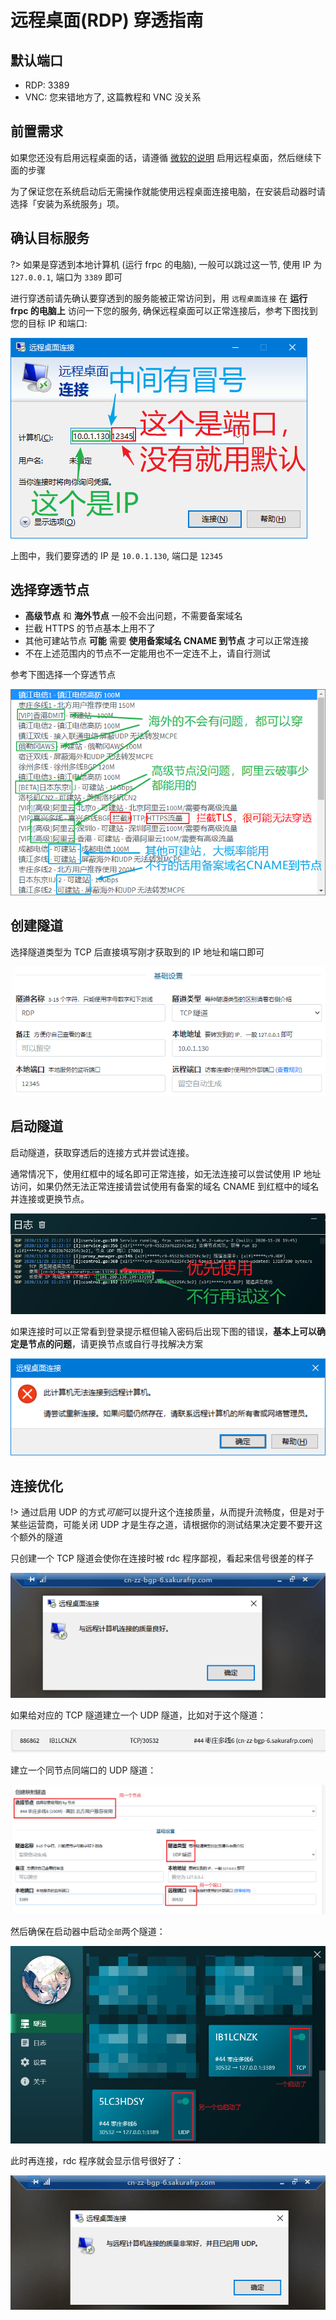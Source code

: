 # 远程桌面(RDP) 穿透指南

## 默认端口

- RDP: 3389
- VNC: 您来错地方了, 这篇教程和 VNC 没关系

## 前置需求

如果您还没有启用远程桌面的话，请遵循 [微软的说明](https://support.microsoft.com/zh-cn/windows/%E5%A6%82%E4%BD%95%E4%BD%BF%E7%94%A8%E8%BF%9C%E7%A8%8B%E6%A1%8C%E9%9D%A2-5fe128d5-8fb1-7a23-3b8a-41e636865e8c) 启用远程桌面，然后继续下面的步骤

为了保证您在系统启动后无需操作就能使用远程桌面连接电脑，在安装启动器时请选择「安装为系统服务」项。

## 确认目标服务

?> 如果是穿透到本地计算机 (运行 frpc 的电脑), 一般可以跳过这一节, 使用 IP 为 `127.0.0.1`, 端口为 `3389` 即可

进行穿透前请先确认要穿透到的服务能被正常访问到，用 `远程桌面连接` 在 **运行 frpc 的电脑上** 访问一下您的服务, 确保远程桌面可以正常连接后，参考下图找到您的目标 IP 和端口:

![](./_images/rdp-1.png)

上图中，我们要穿透的 IP 是 `10.0.1.130`, 端口是 `12345`

## 选择穿透节点

+ **高级节点** 和 **海外节点** 一般不会出问题，不需要备案域名
+ 拦截 HTTPS 的节点基本上用不了
+ 其他可建站节点 **可能** 需要 **使用备案域名 CNAME 到节点** 才可以正常连接
+ 不在上述范围内的节点不一定能用也不一定连不上，请自行测试

参考下图选择一个穿透节点

![](./_images/rdp-2.png)

## 创建隧道

选择隧道类型为 TCP 后直接填写刚才获取到的 IP 地址和端口即可

![](./_images/rdp-3.png)

## 启动隧道

启动隧道，获取穿透后的连接方式并尝试连接。

通常情况下，使用红框中的域名即可正常连接，如无法连接可以尝试使用 IP 地址访问，如果仍然无法正常连接请尝试使用有备案的域名 CNAME 到红框中的域名并连接或更换节点。

![](./_images/rdp-4.png)

如果连接时可以正常看到登录提示框但输入密码后出现下图的错误，**基本上可以确定是节点的问题**，请更换节点或自行寻找解决方案

![](./_images/rdp-5.png)

## 连接优化

!> 通过启用 UDP 的方式*可能*可以提升这个连接质量，从而提升流畅度，但是对于某些运营商，可能关闭 UDP 才是生存之道，请根据你的测试结果决定要不要开这个额外的隧道

只创建一个 TCP 隧道会使你在连接时被 rdc 程序鄙视，看起来信号很差的样子

![](_images/rdp-conn-no-udp.png)

如果给对应的 TCP 隧道建立一个 UDP 隧道，比如对于这个隧道：

![](_images/rdp-tun-udp-old.png)

建立一个同节点同端口的 UDP 隧道：

![](_images/rdp-tun-udp-new.png)

然后确保在启动器中启动`全部`两个隧道：

![](_images/rdp-tun-udp-launcher.png)

此时再连接，rdc 程序就会显示信号很好了：

![](_images/rdp-conn-udp.png)

